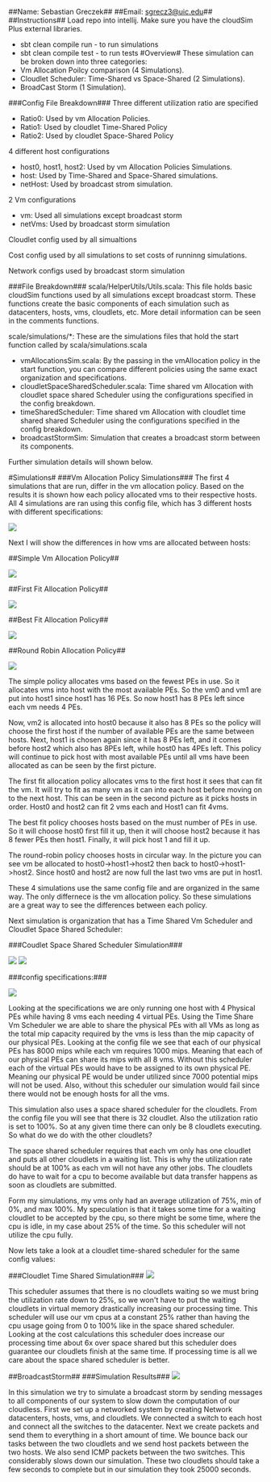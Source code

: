 
##Name: Sebastian Greczek##
##Email: sgrecz3@uic.edu##
##Instructions##
Load repo into intellij. Make sure you have the cloudSim Plus external libraries.
* sbt clean compile run - to run simulations
* sbt clean compile test - to run tests
#Overview#
These simulation can be broken down into three categories:
* Vm Allocation Poilcy comparison (4 Simulations).
* Cloudlet Scheduler: Time-Shared vs Space-Shared (2 Simulations).
* BroadCast Storm (1 Simulation).

###Config File Breakdown###
Three different utilization ratio are specified
* Ratio0: Used by vm Allocation Policies. 
* Ratio1: Used by cloudlet Time-Shared Policy
* Ratio2: Used by cloudlet Space-Shared Policy

4 different host configurations
* host0, host1, host2: Used by vm Allocation Policies Simulations.
* host: Used by Time-Shared and Space-Shared simulations.
* netHost: Used by broadcast strom simulation. 

2 Vm configurations
* vm: Used all simulations except broadcast storm
* netVms: Used by broadcast storm simulation

Cloudlet config used by all simualtions

Cost config used by all simulations to set costs of runninng simulations.

Network configs used by broadcast storm simulation

###File Breakdown###
scala/HelperUtils/Utils.scala: This file holds basic cloudSim functions used by all 
simulations except broadcast storm. These functions create the basic components of each simulation
such as datacenters, hosts, vms, cloudlets, etc. More detail information can be seen in the comments 
functions. 

scale/simulations/*: These are the simulations files that hold the start function called by 
scala/simulations.scala
* vmAllocationsSim.scala: By the passing in the vmAllocation policy in the start function, you can compare
different policies using the same exact organization and specifications.
* cloudletSpaceSharedScheduler.scala: Time shared vm Allocation with cloudlet space shared Scheduler using the 
configurations specified in the config breakdown. 
* timeSharedScheduler: Time shared vm Allocation with cloudlet time shared shared Scheduler using the
  configurations specified in the config breakdown.
* broadcastStormSim: Simulation that creates a broadcast storm between its components.

Further simulation details will shown below. 






#Simulations#
###Vm Allocation Policy Simulations###
The first 4 simulations that are run, differ in the vm allocation policy. Based on the results it is shown how each 
policy allocated vms to their respective hosts. All 4 simulations are ran using this config file, which has 3 different 
hosts with different specifications:

![](4simspecs.PNG)

Next I will show the differences in how vms are allocated between hosts:

##Simple Vm Allocation Policy##


![](Simple.PNG)

##First Fit Allocation Policy##


![](firstFit.PNG)

##Best Fit Allocation Policy##


![](bestFit.PNG)

##Round Robin Allocation Policy##


![](roundRobin.PNG)

The simple policy allocates vms based on the fewest PEs in use. So it allocates vms into host with 
the most available PEs. So the vm0 and vm1 are put into host1 since host1 has 16 PEs. So now host1 
has 8 PEs left since each vm needs 4 PEs.

Now, vm2 is allocated into host0 because it also has 8 PEs so the policy will choose the first host 
if the number of available PEs are the same between hosts. Next, host1 is chosen again since it has 
8 PEs left, and it comes before host2 which also has 8PEs left, while host0 has 4PEs left. This policy
will continue to pick host with most available PEs until all vms have been allocated as can be seen 
by the first picture. 

The first fit allocation policy allocates vms to the first host it sees that can fit the vm. It 
will try to fit as many vm as it can into each host before moving on to the next host. This can be 
seen in the second picture as it picks hosts in order. Host0 and host2 can fit 2 vms each and Host1
can fit 4vms.

The best fit policy chooses hosts based on the must number of PEs in use. So it will choose host0 
first fill it up, then it will choose host2 because it has 8 fewer PEs then host1. Finally, it will
pick host 1 and fill it up. 

The round-robin policy chooses hosts in circular way. In the picture you can see vm be allocated 
to host0->host1->host2 then back to host0->host1->host2. Since host0 and host2 are now full the 
last two vms are put in host1. 

These 4 simulations use the same config file and are organized in the same way. The only differnece 
is the vm allocation policy. So these simulations are a great way to see the differences between
each policy.

Next simulation is organization that has a Time Shared Vm Scheduler and Cloudlet Space Shared 
Scheduler:

###Coudlet Space Shared Scheduler Simulation###

![](timeShareSpaceShared.PNG)
![](timeShareSpaceSharedCostsCpu.PNG)

###config specifications:### 

![](shareConfig.PNG)

Looking at the specifications we are only running one host with 4 Physical PEs while 
having 8 vms each needing 4 virtual PEs. Using the Time Share Vm Scheduler we are able
to share the physical PEs with all VMs as long as the total mip capacity required by the vms 
is less than the mip capacity of our physical PEs. Looking at the config file we see that each 
of our physical PEs has 8000 mips while each vm requires 1000 mips. Meaning that each of our 
physical PEs can share its mips with all 8 vms. Without this scheduler each of the virtual PEs would 
have to be assigned to its own physical PE. Meaning our physical PE would be under utilized since 7000
potential mips will not be used. Also, without this scheduler our simulation would fail since 
there would not be enough hosts for all the vms. 

This simulation also uses a space shared scheduler for the cloudlets. From the config file you 
will see that there is 32 cloudlet. Also the utilization ratio is set to 100%. So at any given time
there can only be 8 cloudlets executing. So what do we do with the other cloudlets?

The space shared scheduler requires that each vm only has one cloudlet and puts all other cloudlets 
in a waiting list. This is why the utilization rate should be at 100% as each vm will not have 
any other jobs. The cloudlets do have to wait for a cpu to become available but data transfer happens
as soon as cloudlets are submitted.

Form my simulations, my vms only had an average utilization of 75%, min of 0%, and max 100%. My speculation 
is that it takes some time for a waiting cloudlet to be accepted by the cpu, so there might be some time, where the 
cpu is idle, in my case about 25% of the time. So this scheduler will not utilize the cpu fully.

Now lets take a look at a cloudlet time-shared scheduler for the same config values:

###Cloudlet Time Shared Simulation###
![](timesharedResults.PNG)

This scheduler assumes that there is no cloudlets waiting so we must bring the utilization rate down to 
25%, so we won't have to put the waiting cloudlets in virtual memory drastically increasing our processing time. 
This scheduler will use our vm cpus at a constant 25% rather than having the cpu usage going from 0 to 100% like
in the space shared scheduler. Looking at the cost calculations this scheduler does increase our processing time 
about 6x over space shared but this scheduler does guarantee our cloudlets finish at the same time. If processing time
is all we care about the space shared scheduler is better. 

##BroadcastStorm##
###Simulation Results###
![](bs.PNG)

In this simulation we try to simulate a broadcast storm by sending messages to all components 
of our system to slow down the computation of our cloudless. First we set up a networked system by 
creating Network datacenters, hosts, vms, and cloudlets. We connected a switch to each host and connect
all the switches to the datacenter. Next we create packets and send them to everything in a short amount of 
time. We bounce back our tasks between the two cloudlets and we send host packets between the two hosts. 
We also send ICMP packets between the two switches. This considerably slows down our simulation. These two
cloudlets should take a few seconds to complete but in our simulation they took 25000 seconds. 


